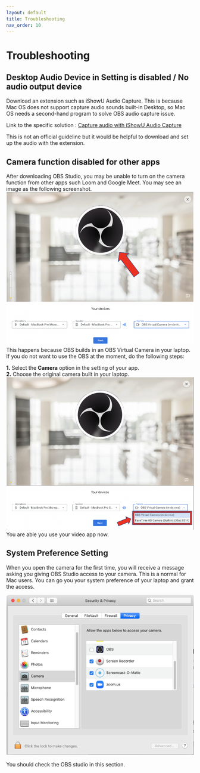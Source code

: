 ```yaml
---
layout: default
title: Troubleshooting 
nav_order: 10
---
```


# Troubleshooting #

## Desktop Audio Device in Setting is disabled / No audio output device ##

Download an extension such as iShowU Audio Capture. 
This is because Mac OS does not support capture audio sounds built-in Desktop, so Mac OS needs a second-hand program to solve OBS audio capture issue.

Link to the specific solution :  [Capture audio with iShowU Audio Capture](https://obsproject.com/forum/resources/os-x-capture-audio-with-ishowu-audio-capture.505/)

This is not an official guideline but it would be helpful to download and set up the audio with the extension.

## Camera function disabled for other apps ##

After downloading OBS Studio, you may be unable to turn on the camera function from other apps such Loom and Google Meet. You may see an image as the following screenshot.
![trouble shooting1](https://github.com/kailinwei/using-OBS/blob/gh-pages/assets/images/troubleshooting%232.png?raw=true "Disabled camera function")
This happens because OBS builds in an OBS Virtual Camera in your laptop. If you do not want to use the OBS at the moment, do the following steps: 

**1.** Select the **Camera** option in the setting of your app.  
**2.** Choose the original camera built in your laptop. 
![image trouble shoot 1](https://github.com/kailinwei/using-OBS/blob/gh-pages/assets/images/troubleshooting%231.png?raw=true "Choose original camera")
You are able you use your video app now. 

## System Preference Setting ##
When you open the camera for the first time, you will receive a message asking you giving OBS Studio access to your camera. This is a normal for Mac users. You can go you your system preference of your laptop and grant the access. 

![image trouble shoot 3](https://github.com/kailinwei/using-OBS/blob/gh-pages/assets/images/troubleshooting%233.png?raw=true "Check the OBS studio")

You should check the OBS studio in this section.
